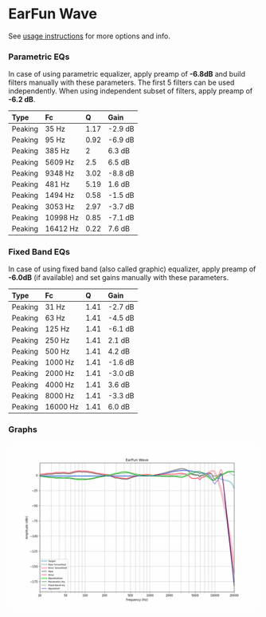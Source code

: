 # EarFun Wave
See [usage instructions](https://github.com/jaakkopasanen/AutoEq#usage) for more options and info.

### Parametric EQs
In case of using parametric equalizer, apply preamp of **-6.8dB** and build filters manually
with these parameters. The first 5 filters can be used independently.
When using independent subset of filters, apply preamp of **-6.2 dB**.

| Type    | Fc       |    Q | Gain    |
|:--------|:---------|:-----|:--------|
| Peaking | 35 Hz    | 1.17 | -2.9 dB |
| Peaking | 95 Hz    | 0.92 | -6.9 dB |
| Peaking | 385 Hz   | 2    | 6.3 dB  |
| Peaking | 5609 Hz  | 2.5  | 6.5 dB  |
| Peaking | 9348 Hz  | 3.02 | -8.8 dB |
| Peaking | 481 Hz   | 5.19 | 1.6 dB  |
| Peaking | 1494 Hz  | 0.58 | -1.5 dB |
| Peaking | 3053 Hz  | 2.97 | -3.7 dB |
| Peaking | 10998 Hz | 0.85 | -7.1 dB |
| Peaking | 16412 Hz | 0.22 | 7.6 dB  |

### Fixed Band EQs
In case of using fixed band (also called graphic) equalizer, apply preamp of **-6.0dB**
(if available) and set gains manually with these parameters.

| Type    | Fc       |    Q | Gain    |
|:--------|:---------|:-----|:--------|
| Peaking | 31 Hz    | 1.41 | -2.7 dB |
| Peaking | 63 Hz    | 1.41 | -4.5 dB |
| Peaking | 125 Hz   | 1.41 | -6.1 dB |
| Peaking | 250 Hz   | 1.41 | 2.1 dB  |
| Peaking | 500 Hz   | 1.41 | 4.2 dB  |
| Peaking | 1000 Hz  | 1.41 | -1.6 dB |
| Peaking | 2000 Hz  | 1.41 | -3.0 dB |
| Peaking | 4000 Hz  | 1.41 | 3.6 dB  |
| Peaking | 8000 Hz  | 1.41 | -3.3 dB |
| Peaking | 16000 Hz | 1.41 | 6.0 dB  |

### Graphs
![](./EarFun%20Wave.png)